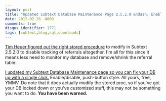 ```yaml
---
layout: post
title: "Updated Subtext Database Maintenance Page 2.5.2.0 &ndash; Enable/Disable Referrals"
date: 2012-02-20 -0800
comments: true
disqus_identifier: 1771
tags: [subtext,blog,sql,downloads]
---
```

[Tim Heuer figured out the right stored
procedure](http://timheuer.com/blog/archive/2012/02/20/reducing-unnecessary-referral-logging-in-subtext.aspx)
to modify in Subtext 2.5.2.0 to disable tracking of referrals
altogether. I'm all for this since it means less need to monitor my
database and remove/shrink the referral table.

[I updated my Subtext Database Maintenance page so you can fix your DB
up with a single
click.](/archive/2011/06/17/easier-subtext-2-5-2-0-maintenance.aspx)
Enable/disable, push-button style. All yours, free, YMMV. Do note that
it does actually modify the stored proc, so if you've got your DB locked
down or you've customized stuff, this may not be something you want to
do. **You have been warned.**

